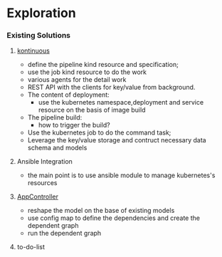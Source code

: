 # Exploration

### Existing Solutions

1. [kontinuous](https://github.com/AcalephStorage/kontinuous)
   
    - define the pipeline kind resource and specification;
    - use the job kind resource to do the work
    - various agents for the detail work
    - REST API with the clients for key/value from background.
    - The content of deployment:
        * use the kubernetes namespace,deployment and service resource on the basis of image build
    - The pipeline build:
        * how to trigger the build?
    - Use the kubernetes job to do the command task;
    - Leverage the key/value storage and contruct necessary data schema and models

    
2. Ansible Integration

    * the main point is to use ansible module to manage kubernetes's resources
  
3. [AppController](https://github.com/Mirantis/k8s-AppController) 

    - reshape the model on the base of existing models
    - use config map to define the dependencies and create the dependent graph
    - run the dependent graph
    
    
4. to-do-list
